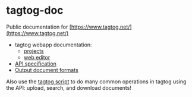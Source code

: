 # tagtog-doc

Public documentation for [https://www.tagtog.net/](https://www.tagtog.net/)

* tagtog webapp documentation:
  * [projects](projects.md)
  * [web editor](webeditor.md)
* [API specification](https://github.com/tagtog/tagtog-doc/wiki/API-documents-v0.1)
* [Output document formats](https://github.com/tagtog/tagtog-doc/wiki/tagtog-document-formats)

Also use the [tagtog script](https://github.com/tagtog/tagtog-doc/blob/master/tagtog) to do many common operations in tagtog using the API: upload, search, and download documents!
